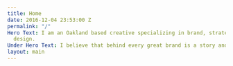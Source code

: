 ```yaml
---
title: Home
date: 2016-12-04 23:53:00 Z
permalink: "/"
Hero Text: I am an Oakland based creative specializing in brand, strategy, and human-focused
  design.
Under Hero Text: I believe that behind every great brand is a story and a motive.
layout: main
---
```


